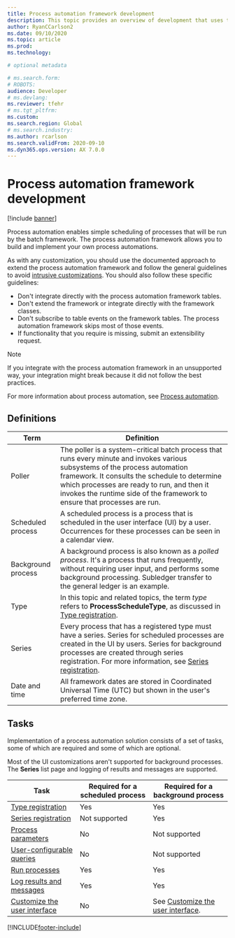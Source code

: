 ```yaml
---
title: Process automation framework development
description: This topic provides an overview of development that uses the process automation framework.
author: RyanCCarlson2
ms.date: 09/10/2020
ms.topic: article
ms.prod: 
ms.technology: 

# optional metadata

# ms.search.form: 
# ROBOTS: 
audience: Developer
# ms.devlang: 
ms.reviewer: tfehr
# ms.tgt_pltfrm: 
ms.custom:
ms.search.region: Global
# ms.search.industry: 
ms.author: rcarlson
ms.search.validFrom: 2020-09-10
ms.dyn365.ops.version: AX 7.0.0
---
```


# Process automation framework development

[!include [banner](../includes/banner.md)]

Process automation enables simple scheduling of processes that will be run by the batch framework. The process automation framework allows you to build and implement your own process automations.

As with any customization, you should use the documented approach to extend the process automation framework and follow the general guidelines to avoid [intrusive customizations](../extensibility/intrusive-customizations.md). You should also follow these specific guidelines:

- Don't integrate directly with the process automation framework tables.
- Don't extend the framework or integrate directly with the framework classes.
- Don't subscribe to table events on the framework tables. The process automation framework skips most of those events.
- If functionality that you require is missing, submit an extensibility request.

> [!NOTE]
> If you integrate with the process automation framework in an unsupported way, your integration might break because it did not follow the best practices.

For more information about process automation, see [Process automation](../sysadmin/process-automation.md).

## Definitions

| Term               | Definition |
|--------------------|------------|
| Poller             | The poller is a system-critical batch process that runs every minute and invokes various subsystems of the process automation framework. It consults the schedule to determine which processes are ready to run, and then it invokes the runtime side of the framework to ensure that processes are run. |
| Scheduled process  | A scheduled process is a process that is scheduled in the user interface (UI) by a user. Occurrences for these processes can be seen in a calendar view. |
| Background process | A background process is also known as a *polled process*. It's a process that runs frequently, without requiring user input, and performs some background processing. Subledger transfer to the general ledger is an example. |
| Type               | In this topic and related topics, the term *type* refers to **ProcessScheduleType**, as discussed in [Type registration](type-registration.md). |
| Series             | Every process that has a registered type must have a series. Series for scheduled processes are created in the UI by users. Series for background processes are created through series registration. For more information, see [Series registration](series-registration.md). |
| Date and time      | All framework dates are stored in Coordinated Universal Time (UTC) but shown in the user's preferred time zone. |

## Tasks

Implementation of a process automation solution consists of a set of tasks, some of which are required and some of which are optional.

Most of the UI customizations aren't supported for background processes. The **Series** list page and logging of results and messages are supported.

| Task                                                | Required for a scheduled process | Required for a background process |
|-----------------------------------------------------|----------------------------------|-----------------------------------|
| [Type registration](type-registration.md)           | Yes | Yes |
| [Series registration](series-registration.md)       | Not supported | Yes |
| [Process parameters](process-parameters.md)         | No | Not supported |
| [User-configurable queries](user-queries.md)        | No | Not supported |
| [Run processes](run-process.md)                     | Yes | Yes |
| [Log results and messages](log-results.md)          | Yes | Yes |
| [Customize the user interface](ui-customization.md) | No | See [Customize the user interface](ui-customization.md). |


[!INCLUDE[footer-include](../../../includes/footer-banner.md)]
